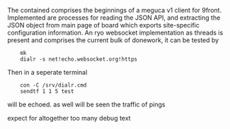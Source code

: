 The contained comprises the beginnings of a meguca v1 client for 9front. 
Implemented are processes for reading the JSON API, and extracting the JSON object from main page of board which exports site-specific configuration information.
An ryo websocket implementation as threads is present and comprises the current bulk of donework, it can be tested by
```
	mk
	dialr -s net!echo.websocket.org!https
```
Then in a seperate terminal
```
	con -C /srv/dialr.cmd
	sendtf 1 1 5 test
```

will be echoed.
as well will be seen the traffic of pings

expect for altogether too many debug text
